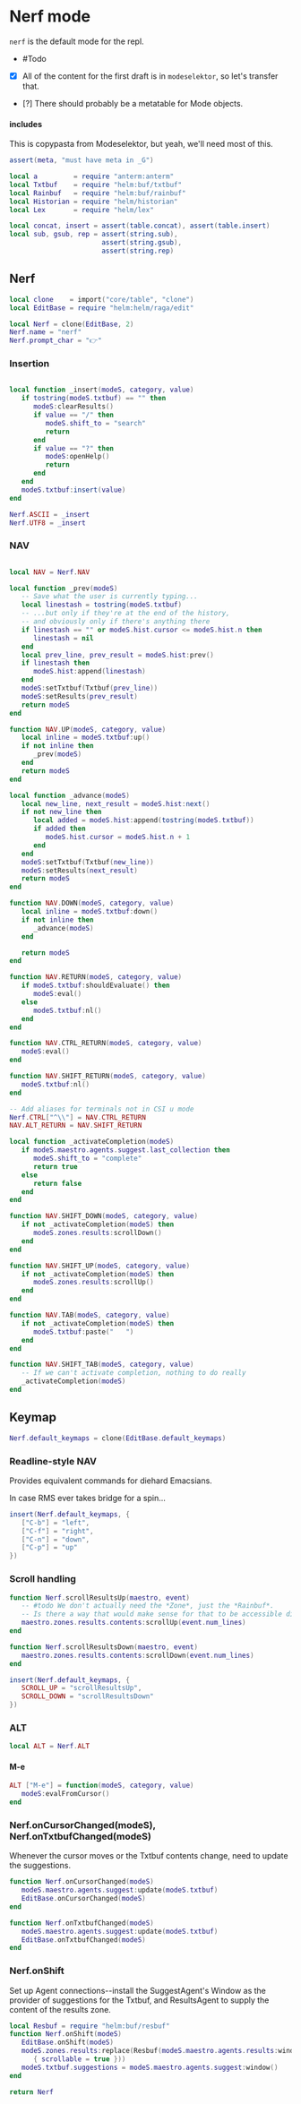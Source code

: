 # Nerf mode


`nerf` is the default mode for the repl\.


-  \#Todo

  - [X]  All of the content for the first draft is in `modeselektor`, so
      let's transfer that\.

  - [?]  There should probably be a metatable for Mode objects\.


#### includes

This is copypasta from Modeselektor, but yeah, we'll need most of this\.

```lua
assert(meta, "must have meta in _G")
```

```lua
local a         = require "anterm:anterm"
local Txtbuf    = require "helm:buf/txtbuf"
local Rainbuf   = require "helm:buf/rainbuf"
local Historian = require "helm/historian"
local Lex       = require "helm/lex"

local concat, insert = assert(table.concat), assert(table.insert)
local sub, gsub, rep = assert(string.sub),
                       assert(string.gsub),
                       assert(string.rep)
```


## Nerf

```lua
local clone    = import("core/table", "clone")
local EditBase = require "helm:helm/raga/edit"

local Nerf = clone(EditBase, 2)
Nerf.name = "nerf"
Nerf.prompt_char = "👉"
```

### Insertion

```lua

local function _insert(modeS, category, value)
   if tostring(modeS.txtbuf) == "" then
      modeS:clearResults()
      if value == "/" then
         modeS.shift_to = "search"
         return
      end
      if value == "?" then
         modeS:openHelp()
         return
      end
   end
   modeS.txtbuf:insert(value)
end

Nerf.ASCII = _insert
Nerf.UTF8 = _insert

```

### NAV

```lua

local NAV = Nerf.NAV

local function _prev(modeS)
   -- Save what the user is currently typing...
   local linestash = tostring(modeS.txtbuf)
   -- ...but only if they're at the end of the history,
   -- and obviously only if there's anything there
   if linestash == "" or modeS.hist.cursor <= modeS.hist.n then
      linestash = nil
   end
   local prev_line, prev_result = modeS.hist:prev()
   if linestash then
      modeS.hist:append(linestash)
   end
   modeS:setTxtbuf(Txtbuf(prev_line))
   modeS:setResults(prev_result)
   return modeS
end

function NAV.UP(modeS, category, value)
   local inline = modeS.txtbuf:up()
   if not inline then
      _prev(modeS)
   end
   return modeS
end

local function _advance(modeS)
   local new_line, next_result = modeS.hist:next()
   if not new_line then
      local added = modeS.hist:append(tostring(modeS.txtbuf))
      if added then
         modeS.hist.cursor = modeS.hist.n + 1
      end
   end
   modeS:setTxtbuf(Txtbuf(new_line))
   modeS:setResults(next_result)
   return modeS
end

function NAV.DOWN(modeS, category, value)
   local inline = modeS.txtbuf:down()
   if not inline then
      _advance(modeS)
   end

   return modeS
end
```

```lua
function NAV.RETURN(modeS, category, value)
   if modeS.txtbuf:shouldEvaluate() then
      modeS:eval()
   else
      modeS.txtbuf:nl()
   end
end

function NAV.CTRL_RETURN(modeS, category, value)
   modeS:eval()
end

function NAV.SHIFT_RETURN(modeS, category, value)
   modeS.txtbuf:nl()
end

-- Add aliases for terminals not in CSI u mode
Nerf.CTRL["^\\"] = NAV.CTRL_RETURN
NAV.ALT_RETURN = NAV.SHIFT_RETURN

local function _activateCompletion(modeS)
   if modeS.maestro.agents.suggest.last_collection then
      modeS.shift_to = "complete"
      return true
   else
      return false
   end
end

function NAV.SHIFT_DOWN(modeS, category, value)
   if not _activateCompletion(modeS) then
      modeS.zones.results:scrollDown()
   end
end

function NAV.SHIFT_UP(modeS, category, value)
   if not _activateCompletion(modeS) then
      modeS.zones.results:scrollUp()
   end
end

function NAV.TAB(modeS, category, value)
   if not _activateCompletion(modeS) then
      modeS.txtbuf:paste("   ")
   end
end

function NAV.SHIFT_TAB(modeS, category, value)
   -- If we can't activate completion, nothing to do really
   _activateCompletion(modeS)
end
```


## Keymap

```lua
Nerf.default_keymaps = clone(EditBase.default_keymaps)
```

### Readline\-style NAV

Provides equivalent commands for diehard Emacsians\.

In case RMS ever takes bridge for a spin\.\.\.

```lua
insert(Nerf.default_keymaps, {
   ["C-b"] = "left",
   ["C-f"] = "right",
   ["C-n"] = "down",
   ["C-p"] = "up"
})
```


### Scroll handling

```lua
function Nerf.scrollResultsUp(maestro, event)
   -- #todo We don't actually need the *Zone*, just the *Rainbuf*.
   -- Is there a way that would make sense for that to be accessible directly?
   maestro.zones.results.contents:scrollUp(event.num_lines)
end

function Nerf.scrollResultsDown(maestro, event)
   maestro.zones.results.contents:scrollDown(event.num_lines)
end

insert(Nerf.default_keymaps, {
   SCROLL_UP = "scrollResultsUp",
   SCROLL_DOWN = "scrollResultsDown"
})
```


### ALT

```lua
local ALT = Nerf.ALT
```


#### M\-e

```lua
ALT ["M-e"] = function(modeS, category, value)
   modeS:evalFromCursor()
end
```

### Nerf\.onCursorChanged\(modeS\), Nerf\.onTxtbufChanged\(modeS\)

Whenever the cursor moves or the Txtbuf contents change, need to
update the suggestions\.

```lua
function Nerf.onCursorChanged(modeS)
   modeS.maestro.agents.suggest:update(modeS.txtbuf)
   EditBase.onCursorChanged(modeS)
end

function Nerf.onTxtbufChanged(modeS)
   modeS.maestro.agents.suggest:update(modeS.txtbuf)
   EditBase.onTxtbufChanged(modeS)
end
```


### Nerf\.onShift

Set up Agent connections\-\-install the SuggestAgent's Window as the provider of
suggestions for the Txtbuf, and ResultsAgent to supply the content of the
results zone\.

```lua
local Resbuf = require "helm:buf/resbuf"
function Nerf.onShift(modeS)
   EditBase.onShift(modeS)
   modeS.zones.results:replace(Resbuf(modeS.maestro.agents.results:window(),
      { scrollable = true }))
   modeS.txtbuf.suggestions = modeS.maestro.agents.suggest:window()
end
```

```lua
return Nerf
```
